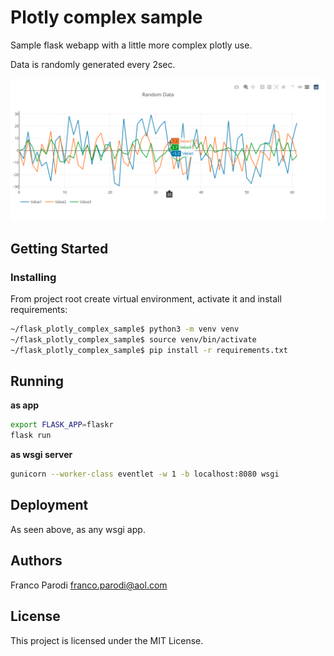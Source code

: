 # Plotly complex sample
Sample flask webapp with a little more complex plotly use.

Data is randomly generated every 2sec.

![Home](docs/flask_plotly_sample.png)

## Getting Started

### Installing

From project root create virtual environment, activate it and install requirements:

```sh
~/flask_plotly_complex_sample$ python3 -m venv venv
~/flask_plotly_complex_sample$ source venv/bin/activate
~/flask_plotly_complex_sample$ pip install -r requirements.txt
```

## Running

__as app__

```sh
export FLASK_APP=flaskr
flask run
```

__as wsgi server__

```sh
gunicorn --worker-class eventlet -w 1 -b localhost:8080 wsgi
```

## Deployment

As seen above, as any wsgi app.

## Authors 

Franco Parodi <franco.parodi@aol.com>

## License

This project is licensed under the MIT License.
